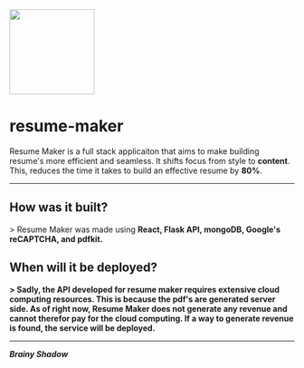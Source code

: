 <img src = 'https://storage.googleapis.com/resume-maker-template/logo.png' height = 150>
<h1>resume-maker</h1>

Resume Maker is a full stack applicaiton that aims to make building resume's more efficient and seamless. It shifts focus from style to <b>content</b>. This, reduces the time it takes to build an effective resume by <b>80%</b>.
 
-------------------------------------------------------------------------------------------------------------------------------------------------------------------------

<h2>How was it built?</h2>
 > Resume Maker was made using <b>React<b>, <b>Flask API<b>, <b>mongoDB<b>, <b>Google's reCAPTCHA<b>, and <b>pdfkit</b>. 

 <h2>When will it be deployed?</h2> 
 > Sadly, the API developed for resume maker requires extensive cloud computing resources. This is because the pdf's are generated server side. As of right now, Resume Maker does not generate any revenue and cannot therefor pay for the cloud computing. If a way to generate revenue is found, the service will be deployed. 

 
-------------------------------------------------------------------------------------------------------------------------------------------------------------------------
  
<i>Brainy Shadow</i>
